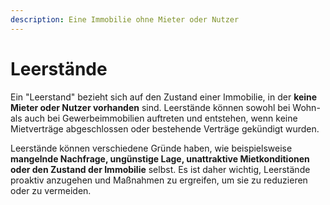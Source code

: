 ```yaml
---
description: Eine Immobilie ohne Mieter oder Nutzer
---
```


# Leerstände

Ein "Leerstand" bezieht sich auf den Zustand einer Immobilie, in der **keine Mieter oder Nutzer vorhanden** sind. Leerstände können sowohl bei Wohn- als auch bei Gewerbeimmobilien auftreten und entstehen, wenn keine Mietverträge abgeschlossen oder bestehende Verträge gekündigt wurden.

Leerstände können verschiedene Gründe haben, wie beispielsweise **mangelnde Nachfrage, ungünstige Lage, unattraktive Mietkonditionen oder den Zustand der Immobilie** selbst. Es ist daher wichtig, Leerstände proaktiv anzugehen und Maßnahmen zu ergreifen, um sie zu reduzieren oder zu vermeiden.
